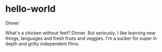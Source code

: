 # hello-world

Dinner

What's a chicken without feet? Dinner. But seriously, I like learning new things, languages and fresh fruits and veggies. I'm a sucker for super in depth and gritty independent films. 
